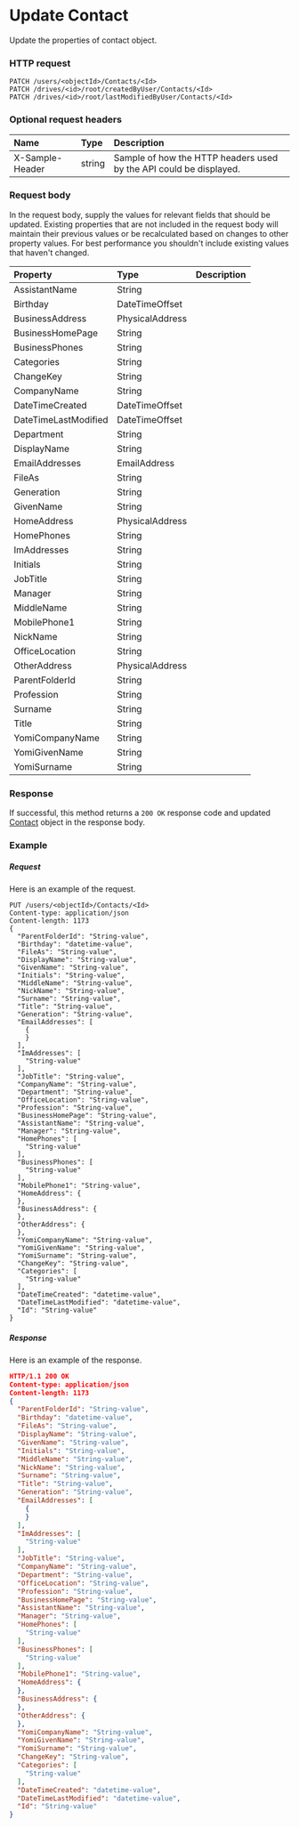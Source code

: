 # Update Contact

Update the properties of contact object.
### HTTP request
```http
PATCH /users/<objectId>/Contacts/<Id>
PATCH /drives/<id>/root/createdByUser/Contacts/<Id>
PATCH /drives/<id>/root/lastModifiedByUser/Contacts/<Id>
```
### Optional request headers
| Name       | Type | Description|
|:-----------|:------|:----------|
| X-Sample-Header  | string  | Sample of how the HTTP headers used by the API could be displayed.|

### Request body
In the request body, supply the values for relevant fields that should be updated. Existing properties that are not included in the request body will maintain their previous values or be recalculated based on changes to other property values. For best performance you shouldn't include existing values that haven't changed.

| Property	   | Type	|Description|
|:---------------|:--------|:----------|
|AssistantName|String||
|Birthday|DateTimeOffset||
|BusinessAddress|PhysicalAddress||
|BusinessHomePage|String||
|BusinessPhones|String||
|Categories|String||
|ChangeKey|String||
|CompanyName|String||
|DateTimeCreated|DateTimeOffset||
|DateTimeLastModified|DateTimeOffset||
|Department|String||
|DisplayName|String||
|EmailAddresses|EmailAddress||
|FileAs|String||
|Generation|String||
|GivenName|String||
|HomeAddress|PhysicalAddress||
|HomePhones|String||
|ImAddresses|String||
|Initials|String||
|JobTitle|String||
|Manager|String||
|MiddleName|String||
|MobilePhone1|String||
|NickName|String||
|OfficeLocation|String||
|OtherAddress|PhysicalAddress||
|ParentFolderId|String||
|Profession|String||
|Surname|String||
|Title|String||
|YomiCompanyName|String||
|YomiGivenName|String||
|YomiSurname|String||

### Response
If successful, this method returns a `200 OK` response code and updated [Contact](../resources/contact.md) object in the response body.
### Example
##### Request
Here is an example of the request.
```http
PUT /users/<objectId>/Contacts/<Id>
Content-type: application/json
Content-length: 1173
{
  "ParentFolderId": "String-value",
  "Birthday": "datetime-value",
  "FileAs": "String-value",
  "DisplayName": "String-value",
  "GivenName": "String-value",
  "Initials": "String-value",
  "MiddleName": "String-value",
  "NickName": "String-value",
  "Surname": "String-value",
  "Title": "String-value",
  "Generation": "String-value",
  "EmailAddresses": [
    {
    }
  ],
  "ImAddresses": [
    "String-value"
  ],
  "JobTitle": "String-value",
  "CompanyName": "String-value",
  "Department": "String-value",
  "OfficeLocation": "String-value",
  "Profession": "String-value",
  "BusinessHomePage": "String-value",
  "AssistantName": "String-value",
  "Manager": "String-value",
  "HomePhones": [
    "String-value"
  ],
  "BusinessPhones": [
    "String-value"
  ],
  "MobilePhone1": "String-value",
  "HomeAddress": {
  },
  "BusinessAddress": {
  },
  "OtherAddress": {
  },
  "YomiCompanyName": "String-value",
  "YomiGivenName": "String-value",
  "YomiSurname": "String-value",
  "ChangeKey": "String-value",
  "Categories": [
    "String-value"
  ],
  "DateTimeCreated": "datetime-value",
  "DateTimeLastModified": "datetime-value",
  "Id": "String-value"
}
```
##### Response
Here is an example of the response.
```json
HTTP/1.1 200 OK
Content-type: application/json
Content-length: 1173
{
  "ParentFolderId": "String-value",
  "Birthday": "datetime-value",
  "FileAs": "String-value",
  "DisplayName": "String-value",
  "GivenName": "String-value",
  "Initials": "String-value",
  "MiddleName": "String-value",
  "NickName": "String-value",
  "Surname": "String-value",
  "Title": "String-value",
  "Generation": "String-value",
  "EmailAddresses": [
    {
    }
  ],
  "ImAddresses": [
    "String-value"
  ],
  "JobTitle": "String-value",
  "CompanyName": "String-value",
  "Department": "String-value",
  "OfficeLocation": "String-value",
  "Profession": "String-value",
  "BusinessHomePage": "String-value",
  "AssistantName": "String-value",
  "Manager": "String-value",
  "HomePhones": [
    "String-value"
  ],
  "BusinessPhones": [
    "String-value"
  ],
  "MobilePhone1": "String-value",
  "HomeAddress": {
  },
  "BusinessAddress": {
  },
  "OtherAddress": {
  },
  "YomiCompanyName": "String-value",
  "YomiGivenName": "String-value",
  "YomiSurname": "String-value",
  "ChangeKey": "String-value",
  "Categories": [
    "String-value"
  ],
  "DateTimeCreated": "datetime-value",
  "DateTimeLastModified": "datetime-value",
  "Id": "String-value"
}
```
